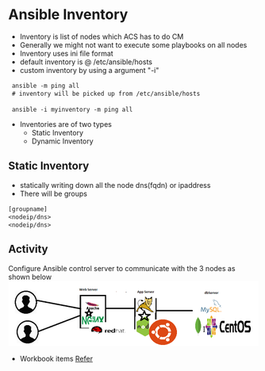 # Ansible Inventory

* Inventory is list of nodes which ACS has to do CM
* Generally we might not want to execute some playbooks on all nodes
* Inventory uses ini file format
* default inventory is @ /etc/ansible/hosts
* custom inventory by using a argument "-i"
```
 ansible -m ping all
 # inventory will be picked up from /etc/ansible/hosts

 ansible -i myinventory -m ping all
```
* Inventories are of two types
    * Static Inventory
    * Dynamic Inventory

## Static Inventory
* statically writing down all the node dns(fqdn) or ipaddress
* There will be groups
```
[groupname]
<nodeip/dns>
<nodeip/dns>
```

## Activity

Configure Ansible control server to communicate with the 3 nodes
as shown below
![Preview](./images/ansibleactivity.png)

* Workbook items [Refer](https://github.com/asquarezone/ChefZone/blob/master/Workbook/nodejs/Workbooks.md)

  